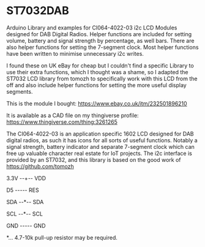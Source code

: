 # ST7032DAB
Arduino Library and examples for CI064-4022-03 i2c LCD Modules designed for DAB Digital Radios. Helper functions are included for setting volume, battery and signal strength by percentage, as well bars. There are also helper functions for setting the 7-segment clock. Most helper functions have been written to minimise unnecessary i2c writes.

I found these on UK eBay for cheap but I couldn't find a specific Library to use their extra functions, which I thought was a shame, so I adapted the ST7032 LCD library from tomozh to specifically work with this LCD from the off and also include helper functions for setting the more useful display segments.

This is the module I bought:
https://www.ebay.co.uk/itm/232501896210

It is available as a CAD file on my thingiverse profile:
https://www.thingiverse.com/thing:3261265

The CI064-4022-03 is an application specific 1602 LCD designed for DAB digital radios, as such it has icons for all sorts of useful functions. Notably a signal strength, battery indicator and separate 7-segment clock which can free up valuable character real estate for IoT projects. The i2c interface is provided by an ST7032, and this library is based on the good work of https://github.com/tomozh


3.3V    --+--   VDD

D5      -----   RES

SDA     --*--   SDA

SCL     --*--   SCL

GND     -----   GND

*... 4.7-10k pull-up resistor may be required.
